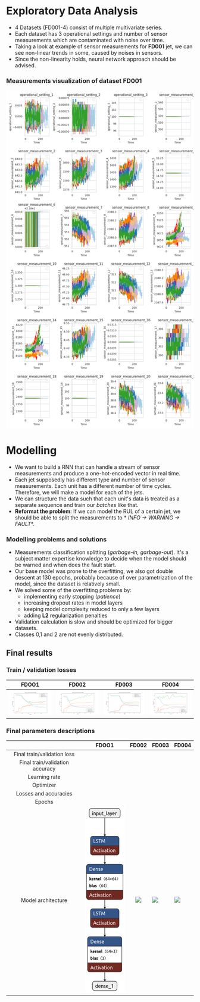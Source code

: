 # Exploratory Data Analysis

+ 4 Datasets (FD001-4) consist of multiple multivariate series.
+ Each dataset has 3 operational settings and number of
  sensor measurements which are contaminated with noise over time.
+ Taking a look at example of sensor measurements for **FD001** jet, we can see non-linear trends in some, caused by
  noises in sensors.
+ Since the non-linearity holds, neural network approach should be advised.

### Measurements visualization of dataset FD001

[<img src="../app/assets/eda.png"/>](app/assets/eda.png)

# Modelling

+ We want to build a RNN that can handle a stream of sensor measurements and produce a one-hot-encoded vector in real
  time.
+ Each jet supposedly has different type and number of sensor measurements. Each unit has a different number of time
  cycles. Therefore, we will make a model for each of the jets.
+ We can structure the data such that each unit's data is treated as a separate sequence and train our *batches* like
  that.
+ **Reformat the problem**: If we can model the RUL of a certain jet, we should be able to split the measurements to *
  *INFO -> WARNING -> FAULT**.

### Modelling problems and solutions 

+ Measurements classification splitting (*garbage-in, garbage-out*). It's a subject matter expertise knowledge to decide
  when the model should be warned and when does the fault start.
+ Our base model was prone to the overfitting, we also got double descent at 130 epochs, probably because of over
  parametrization of the model, since the dataset is relatively small.
+ We solved some of the overfitting problems by:
    + implementing early stopping (*patience*)
    + increasing dropout rates in model layers
    + keeping model complexity reduced to only a few layers
    + adding **L2** regularization penalties
+ Validation calculation is slow and should be optimized for bigger datasets.
+ Classes 0,1 and 2 are not evenly distributed.

## Final results

### Train / validation losses

|                                                FDOO1                                                |                                          FD002                                           | FD003                                                                                    | FD004                                                                                    |
|:---------------------------------------------------------------------------------------------------:|:----------------------------------------------------------------------------------------:|------------------------------------------------------------------------------------------|------------------------------------------------------------------------------------------|
|      [<img src="../app/assets/FD001_losses_and_accuracies.png"/>](app/assets/FD001_model.png)       | [<img src="../app/assets/FD002_losses_and_accuracies.png"/>](app/assets/FD002_model.png) | [<img src="../app/assets/FD003_losses_and_accuracies.png"/>](app/assets/FD003_model.png) | [<img src="../app/assets/FD004_losses_and_accuracies.png"/>](app/assets/FD004_model.png) |                                                                                       |                                                                                       |

### Final parameters descriptions

|                                 |                                         FDOO1                                         |                                         FD002                                         | FD003                                                                                 | FD004                                                                                 |
|:-------------------------------:|:-------------------------------------------------------------------------------------:|:-------------------------------------------------------------------------------------:|---------------------------------------------------------------------------------------|---------------------------------------------------------------------------------------|
|   Final train/validation loss   |                                                                                       |                                                                                       |                                                                                       |                                                                                       |
| Final train/validation accuracy |                                                                                       |                                                                                       |                                                                                       |                                                                                       |
|          Learning rate          |                                                                                       |                                                                                       |                                                                                       |                                                                                       |
|            Optimizer            |                                                                                       |                                                                                       |                                                                                       |                                                                                       |
|      Losses and accuracies      |                                                                                       |                                                                                       |                                                                                       |                                                                                       |
|             Epochs              |                                                                                       |                                                                                       |                                                                                       |                                                                                       |
|       Model architecture        | [<img src="../app/assets/FD001_model.png" height=500px/>](app/assets/FD001_model.png) | [<img src="../app/assets/FD002_model.png" height=500px/>](app/assets/FD002_model.png) | [<img src="../app/assets/FD003_model.png" height=500px/>](app/assets/FD003_model.png) | [<img src="../app/assets/FD004_model.png" height=500px/>](app/assets/FD004_model.png) |
